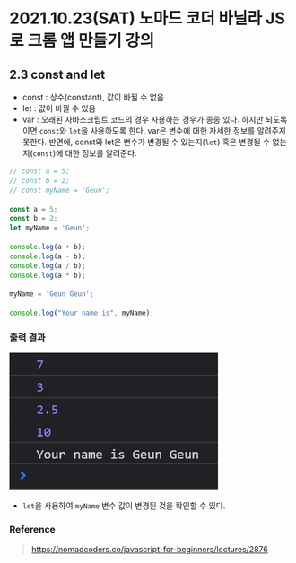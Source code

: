 # 2021.10.23(SAT) 노마드 코더 바닐라 JS로 크롬 앱 만들기 강의

## 2.3 const and let

- const : 상수(constant), 값이 바뀔 수 없음
- let : 값이 바뀔 수 있음
- var : 오래된 자바스크립트 코드의 경우 사용하는 경우가 종종 있다. 하지만 되도록이면 `const`와 `let`을 사용하도록 한다. var은 변수에 대한 자세한 정보를 알려주지 못한다. 반면에, const와 let은 변수가 변경될 수 있는지(`let`) 혹은 변경될 수 없는지(`const`)에 대한 정보를 알려준다.

```JavaScript
// const a = 5;
// const b = 2;
// const myName = 'Geun';

const a = 5;
const b = 2;
let myName = 'Geun';

console.log(a + b);
console.log(a - b);
console.log(a / b);
console.log(a * b);

myName = 'Geun Geun';

console.log("Your name is", myName);
```

### 출력 결과
![Day4_1](../img/Day4_1.png)
- `let`을 사용하여 `myName` 변수 값이 변경된 것을 확인할 수 있다.

### Reference
> https://nomadcoders.co/javascript-for-beginners/lectures/2876